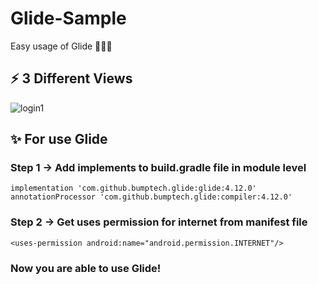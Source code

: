 # Glide-Sample
Easy usage of Glide 🦸🏻‍♀️
## ⚡️ 3 Different Views 
![login1](https://user-images.githubusercontent.com/47380312/108607057-0f79d800-73cf-11eb-8b85-32a810a4168a.JPG)
## ✨ For use Glide
### Step 1 -> Add implements to build.gradle file in module level
`implementation 'com.github.bumptech.glide:glide:4.12.0'`
`annotationProcessor 'com.github.bumptech.glide:compiler:4.12.0'`

### Step 2 -> Get uses permission for internet from manifest file
`<uses-permission android:name="android.permission.INTERNET"/>`
### Now you are able to use Glide! 
